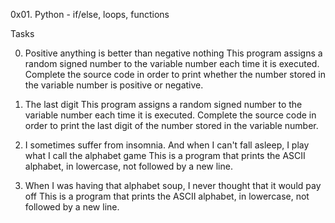 0x01. Python - if/else, loops, functions

Tasks

0. Positive anything is better than negative nothing
This program assigns a random signed number to the variable number each time it is executed. Complete the source code in order to print whether the number stored in the variable number is positive or negative.

1. The last digit
This program assigns a random signed number to the variable number each time it is executed. Complete the source code in order to print the last digit of the number stored in the variable number.

2. I sometimes suffer from insomnia. And when I can't fall asleep, I play what I call the alphabet game
This is a program that prints the ASCII alphabet, in lowercase, not followed by a new line.

3. When I was having that alphabet soup, I never thought that it would pay off
This is a program that prints the ASCII alphabet, in lowercase, not followed by a new line.
